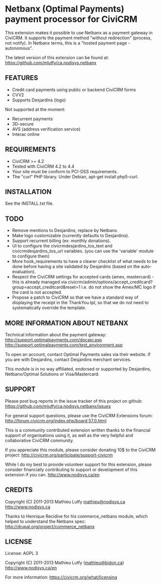 Netbanx (Optimal Payments) payment processor for CiviCRM
========================================================

This extension makes it possible to use Netbanx as a payment gateway in CiviCRM.
It supports the payment method "without redirection" (process, not notify).
In Netbanx terms, this is a "hosted payment page - autonomous".

The latest version of this extension can be found at:
https://github.com/mlutfy/ca.nodisys.netbanx

FEATURES
--------

* Credit card payments using public or backend CiviCRM forms
* CVV2
* Supports Desjardins (logo)

Not supported at the moment:

* Recurrent payments
* 3D-secure
* AVS (address verification service)
* Interac online

REQUIREMENTS
------------

* CiviCRM >= 4.2
* Tested with CiviCRM 4.2 to 4.4
* Your site must be conform to PCI-DSS requirements.
* The "curl" PHP library. Under Debian, apt-get install php5-curl.

INSTALLATION
------------

See the INSTALL.txt file.

TODO
----

* Remove mentions to Desjardins, replace by Netbanx.
* Make logo customizable (currently defaults to Desjardins).
* Support recurrent billing (ex: monthly donations).
* UI to configure the civicrmdesjardins_tos_text and civicrmdesjardins_tos_url variables.
  (you can use the 'variable' module to configure them)
* More hook_requirements to have a clearer checklist of what needs to be done before having
  a site validated by Desjardins (based on the auto-evaluation).
* Respect the CiviCRM settings for accepted cards (amex, mastercard) - this is already managed
  via civicrm/admin/options/accept_creditcard?group=accept_creditcard&reset=1
  i.e. do not show the Amex/MC logo if the card is not accepted.
* Propose a patch to CiviCRM so that we have a standard way of displaying the receipt in the
  ThankYou.tpl, so that we do not need to systematically override the template.

MORE INFORMATION ABOUT NETBANX
------------------------------

Technical information about the payment gateway:
http://support.optimalpayments.com/docapi.asp
http://support.optimalpayments.com/test_environment.asp

To open an account, contact Optimal Payments sales via their website.
If you are with Desjardins, contact Desjardins merchant services.

This module is in no way affiliated, endorsed or supported by Desjardins,
Netbanx/Optimal Solutions or Visa/Mastercard.

SUPPORT
-------

Please post bug reports in the issue tracker of this project on github:
https://github.com/mlutfy/ca.nodisys.netbanx/issues

For general support questions, please use the CiviCRM Extensions forum:
http://forum.civicrm.org/index.php/board,57.0.html

This is a community contributed extension written thanks to the financial
support of organisations using it, as well as the very helpful and collaborative
CiviCRM community.

If you appreciate this module, please consider donating 10$ to the CiviCRM project:
http://civicrm.org/participate/support-civicrm

While I do my best to provide volunteer support for this extension, please
consider financially contributing to support or development of this extension
if you can.
http://www.nodisys.ca/en

CREDITS
-------

Copyright (C) 2011-2013 Mathieu Lutfy <mathieu@nodisys.ca>
http://www.nodisys.ca

Thanks to Henrique Recidive for his commerce_netbanx module, which helped
to understand the Netbanx spec:
http://drupal.org/project/commerce_netbanx

LICENSE
-------

License: AGPL 3

Copyright (C) 2011-2013 Mathieu Lutfy (mathieu@bidon.ca)
http://www.nodisys.ca/en

For more information: https://civicrm.org/what/licensing

